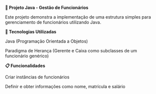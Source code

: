 **📌 Projeto Java - Gestão de Funcionários**

Este projeto demonstra a implementação de uma estrutura simples para gerenciamento de funcionários utilizando Java.

**🚀 Tecnologias Utilizadas**

Java (Programação Orientada a Objetos)

Paradigma de Herança (Gerente e Caixa como subclasses de um funcionário genérico)

**📋 Funcionalidades**

Criar instâncias de funcionários

Definir e obter informações como nome, matrícula e salário
